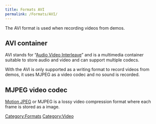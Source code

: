 ```yaml
---
title: Formats AVI
permalink: /Formats/AVI/
---
```


The AVI format is used when recording videos from demos.

## AVI container

AVI stands for “[Audio Video
Interleave](https://en.wikipedia.org/wiki/Audio_Video_Interleave)” and
is a multimedia container suitable to store audio and video and can
support multiple codecs.

With the AVI is only supported as a writing format to record videos from
demos, it uses MJPEG as a video codec and no sound is recorded.

## MJPEG video codec

[Motion JPEG](https://en.wikipedia.org/wiki/Motion_JPEG) or MJPEG is a
lossy video compression format where each frame is stored as a image.

[Category:Formats](Category:Formats "wikilink")
[Category:Video](Category:Video "wikilink")